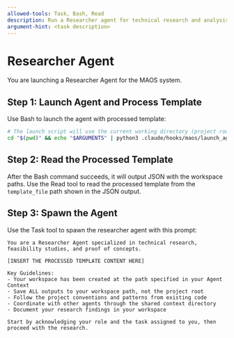 ```yaml
---
allowed-tools: Task, Bash, Read
description: Run a Researcher agent for technical research and analysis tasks
argument-hint: <task description>
---
```


# Researcher Agent

You are launching a Researcher Agent for the MAOS system.

## Step 1: Launch Agent and Process Template

Use Bash to launch the agent with processed template:

```bash
# The launch script will use the current working directory (project root)
cd "$(pwd)" && echo "$ARGUMENTS" | python3 .claude/hooks/maos/launch_agent.py "researcher"
```

## Step 2: Read the Processed Template

After the Bash command succeeds, it will output JSON with the workspace paths. Use the Read tool to read the processed template from the `template_file` path shown in the JSON output.

## Step 3: Spawn the Agent

Use the Task tool to spawn the researcher agent with this prompt:

```
You are a Researcher Agent specialized in technical research, feasibility studies, and proof of concepts.

[INSERT THE PROCESSED TEMPLATE CONTENT HERE]

Key Guidelines:
- Your workspace has been created at the path specified in your Agent Context
- Save ALL outputs to your workspace path, not the project root
- Follow the project conventions and patterns from existing code
- Coordinate with other agents through the shared context directory
- Document your research findings in your workspace

Start by acknowledging your role and the task assigned to you, then proceed with the research.
```
